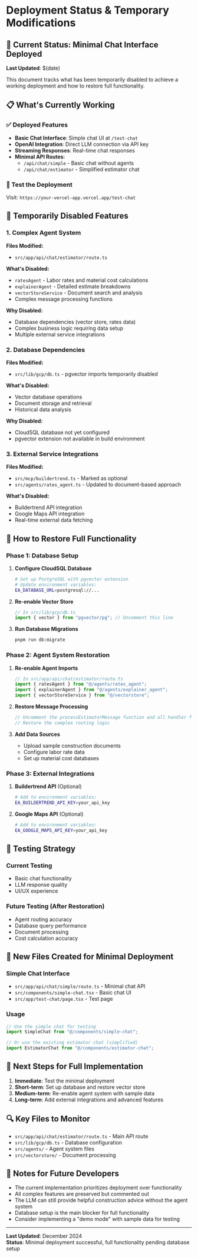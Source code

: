 # Deployment Status & Temporary Modifications

## 🚀 Current Status: Minimal Chat Interface Deployed
**Last Updated**: $(date)

This document tracks what has been temporarily disabled to achieve a working deployment and how to restore full functionality.

## 📋 What's Currently Working

### ✅ Deployed Features
- **Basic Chat Interface**: Simple chat UI at `/test-chat`
- **OpenAI Integration**: Direct LLM connection via API key
- **Streaming Responses**: Real-time chat responses
- **Minimal API Routes**: 
  - `/api/chat/simple` - Basic chat without agents
  - `/api/chat/estimator` - Simplified estimator chat

### 🎯 Test the Deployment
Visit: `https://your-vercel-app.vercel.app/test-chat`

## 🔧 Temporarily Disabled Features

### 1. Complex Agent System
**Files Modified:**
- `src/app/api/chat/estimator/route.ts`

**What's Disabled:**
- `ratesAgent` - Labor rates and material cost calculations
- `explainerAgent` - Detailed estimate breakdowns
- `vectorStoreService` - Document search and analysis
- Complex message processing functions

**Why Disabled:**
- Database dependencies (vector store, rates data)
- Complex business logic requiring data setup
- Multiple external service integrations

### 2. Database Dependencies
**Files Modified:**
- `src/lib/gcp/db.ts` - pgvector imports temporarily disabled

**What's Disabled:**
- Vector database operations
- Document storage and retrieval
- Historical data analysis

**Why Disabled:**
- CloudSQL database not yet configured
- pgvector extension not available in build environment

### 3. External Service Integrations
**Files Modified:**
- `src/mcp/buildertrend.ts` - Marked as optional
- `src/agents/rates_agent.ts` - Updated to document-based approach

**What's Disabled:**
- Buildertrend API integration
- Google Maps API integration
- Real-time external data fetching

## 🔄 How to Restore Full Functionality

### Phase 1: Database Setup
1. **Configure CloudSQL Database**
   ```bash
   # Set up PostgreSQL with pgvector extension
   # Update environment variables:
   EA_DATABASE_URL=postgresql://...
   ```

2. **Re-enable Vector Store**
   ```typescript
   // In src/lib/gcp/db.ts
   import { vector } from "pgvector/pg"; // Uncomment this line
   ```

3. **Run Database Migrations**
   ```bash
   pnpm run db:migrate
   ```

### Phase 2: Agent System Restoration
1. **Re-enable Agent Imports**
   ```typescript
   // In src/app/api/chat/estimator/route.ts
   import { ratesAgent } from "@/agents/rates_agent";
   import { explainerAgent } from "@/agents/explainer_agent";
   import { vectorStoreService } from "@/vectorstore";
   ```

2. **Restore Message Processing**
   ```typescript
   // Uncomment the processEstimatorMessage function and all handler functions
   // Restore the complex routing logic
   ```

3. **Add Data Sources**
   - Upload sample construction documents
   - Configure labor rate data
   - Set up material cost databases

### Phase 3: External Integrations
1. **Buildertrend API** (Optional)
   ```bash
   # Add to environment variables:
   EA_BUILDERTREND_API_KEY=your_api_key
   ```

2. **Google Maps API** (Optional)
   ```bash
   # Add to environment variables:
   EA_GOOGLE_MAPS_API_KEY=your_api_key
   ```

## 🧪 Testing Strategy

### Current Testing
- Basic chat functionality
- LLM response quality
- UI/UX experience

### Future Testing (After Restoration)
- Agent routing accuracy
- Database query performance
- Document processing
- Cost calculation accuracy

## 📁 New Files Created for Minimal Deployment

### Simple Chat Interface
- `src/app/api/chat/simple/route.ts` - Minimal chat API
- `src/components/simple-chat.tsx` - Basic chat UI
- `src/app/test-chat/page.tsx` - Test page

### Usage
```typescript
// Use the simple chat for testing
import SimpleChat from "@/components/simple-chat";

// Or use the existing estimator chat (simplified)
import EstimatorChat from "@/components/estimator-chat";
```

## 🎯 Next Steps for Full Implementation

1. **Immediate**: Test the minimal deployment
2. **Short-term**: Set up database and restore vector store
3. **Medium-term**: Re-enable agent system with sample data
4. **Long-term**: Add external integrations and advanced features

## 🔍 Key Files to Monitor

- `src/app/api/chat/estimator/route.ts` - Main API route
- `src/lib/gcp/db.ts` - Database configuration
- `src/agents/` - Agent system files
- `src/vectorstore/` - Document processing

## 📝 Notes for Future Developers

- The current implementation prioritizes deployment over functionality
- All complex features are preserved but commented out
- The LLM can still provide helpful construction advice without the agent system
- Database setup is the main blocker for full functionality
- Consider implementing a "demo mode" with sample data for testing

---

**Last Updated**: December 2024  
**Status**: Minimal deployment successful, full functionality pending database setup
